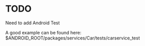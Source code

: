 # TODO

Need to add Android Test

A good example can be found here:
$ANDROID_ROOT/packages/services/Car/tests/carservice_test
